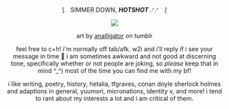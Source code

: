 <div align="center">

⟆ ⠀SIMMER DOWN, ***HOTSHOT*** .ᐟ.ᐟ ⠀⟅

![](https://i.imgur.com/4jLxJaa.png)

art by [analligator](https://www.tumblr.com/analligatorr/676908344693456896/happy-belated-birthday-sunshine) on tumblr


feel free to c+h! i'm normally off tab/afk. w2i and i'll reply if i see your message in time 🤍 i am sometimes awkward and not good at discerning tone, specifically whether or not people are joking, so *please* keep that in mind ^_^) most of the time you can find me with my bf!

i like writing, poetry, history, hetalia, tfgraves, conan doyle sherlock holmes and adaptions in general, yuumori, micronations, identity v, and more! i tend to rant about my interests a lot and i am critical of them.
